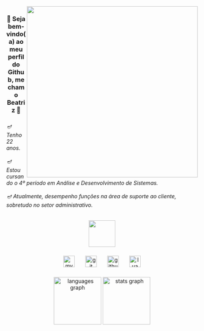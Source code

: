 

<img align="right" height="450" src="https://i.pinimg.com/originals/82/b7/09/82b70990b90e5b33179c24620e926170.gif"  />

###

<h3 align="center">🌱  Seja bem-vindo(a) ao meu perfil do Github, me chamo Beatriz 🌱</h3>

###

<h6 align="left">🪔 Tenho 22 anos. <br><br>🪔 Estou cursando o 4º período em Análise e Desenvolvimento de Sistemas.<br><br>🪔  Atualmente, desempenho funções na área de suporte ao cliente, sobretudo no setor administrativo.</h6>

###

<div align="center">
  <img height="70" src="https://steamuserimages-a.akamaihd.net/ugc/919162814702621082/4DDBE5B38A3ABE0C8BC2C4774C2710C329B1C689/?imw=5000&imh=5000&ima=fit&impolicy=Letterbox&imcolor=%23000000&letterbox=false"  />
</div>

###

<div align="center">
  <img src="https://cdn.simpleicons.org/mysql/4479A1" height="30" alt="mysql logo"  />
  <img width="20" />
  <img src="https://cdn.simpleicons.org/git/F05032" height="30" alt="git logo"  />
  <img width="20" />
  <img src="https://skillicons.dev/icons?i=github" height="30" alt="github logo"  />
  <img width="20" />
  <img src="https://cdn.jsdelivr.net/gh/devicons/devicon/icons/lua/lua-original.svg" height="30" alt="lua logo"  />
</div>

###



<div align="center">
  <img src="https://github-readme-stats.vercel.app/api/top-langs?username=beatriznarf&locale=en&hide_title=false&layout=compact&card_width=320&langs_count=10&theme=midnight-purple&hide_border=false&order=2" height="125" alt="languages graph"  />
  <img src="https://github-readme-stats.vercel.app/api?username=beatriznarf&hide_title=false&hide_rank=true&show_icons=true&include_all_commits=true&count_private=true&disable_animations=false&theme=midnight-purple&locale=en&hide_border=false&order=1" height="125" alt="stats graph"  />
</div>

###
